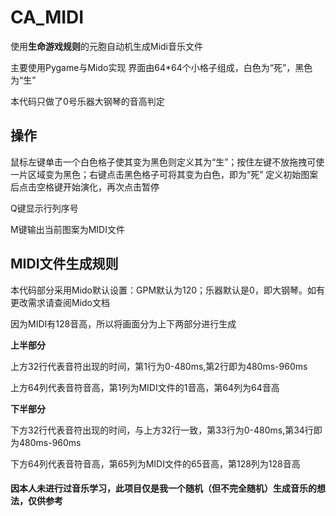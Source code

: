 # CA_MIDI 
使用**生命游戏规则**的元胞自动机生成Midi音乐文件  
    
主要使用Pygame与Mido实现 
界面由64*64个小格子组成，白色为“死”，黑色为“生” 
    
本代码只做了0号乐器大钢琴的音高判定  
  
## 操作
鼠标左键单击一个白色格子使其变为黑色则定义其为“生”；按住左键不放拖拽可使一片区域变为黑色；右键点击黑色格子可将其变为白色，即为“死” 
定义初始图案后点击空格键开始演化，再次点击暂停  
    
Q键显示行列序号  
    
M键输出当前图案为MIDI文件     
    



## MIDI文件生成规则   
本代码部分采用Mido默认设置：GPM默认为120；乐器默认是0，即大钢琴。如有更改需求请查阅Mido文档   
  
因为MIDI有128音高，所以将画面分为上下两部分进行生成   
  
**上半部分**  
  
上方32行代表音符出现的时间，第1行为0-480ms,第2行即为480ms-960ms 
    
上方64列代表音符音高，第1列为MIDI文件的1音高，第64列为64音高  
    
**下半部分**  
  
下方32行代表音符出现的时间，与上方32行一致，第33行为0-480ms,第34行即为480ms-960ms  
    
下方64列代表音符音高，第65列为MIDI文件的65音高，第128列为128音高  
    
    
    

#### 因本人未进行过音乐学习，此项目仅是我一个随机（但不完全随机）生成音乐的想法，仅供参考  

